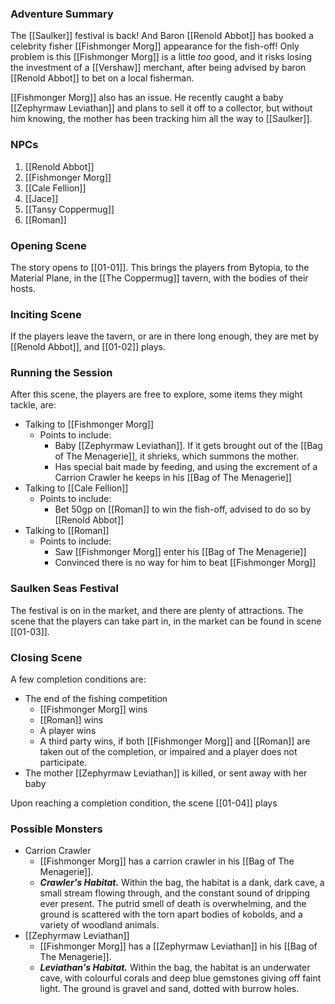 ### Adventure Summary
The [[Saulker]] festival is back! And Baron [[Renold Abbot]] has booked a celebrity fisher [[Fishmonger Morg]] appearance for the fish-off! Only problem is this [[Fishmonger Morg]] is a little *too* good, and it risks losing the investment of a [[Vershaw]] merchant, after being advised by baron [[Renold Abbot]] to bet on a local fisherman.

[[Fishmonger Morg]] also has an issue. He recently caught a baby [[Zephyrmaw Leviathan]] and plans to sell it off to a collector, but without him knowing, the mother has been tracking him all the way to [[Saulker]].

### NPCs
1. [[Renold Abbot]]
2. [[Fishmonger Morg]]
3. [[Cale Fellion]]
4. [[Jace]]
5. [[Tansy Coppermug]]
6. [[Roman]]

### Opening Scene
The story opens to [[01-01]]. This brings the players from Bytopia, to the Material Plane, in the [[The Coppermug]] tavern, with the bodies of their hosts.

### Inciting Scene
If the players leave the tavern, or are in there long enough, they are met by [[Renold Abbot]], and [[01-02]] plays.

### Running the Session
After this scene, the players are free to explore, some items they might tackle, are:
- Talking to [[Fishmonger Morg]]
	- Points to include:
		- Baby [[Zephyrmaw Leviathan]]. If it gets brought out of the [[Bag of The Menagerie]], it shrieks, which summons the mother.
		- Has special bait made by feeding, and using the excrement of a Carrion Crawler he keeps in his [[Bag of The Menagerie]]
- Talking to [[Cale Fellion]]
	- Points to include:
		- Bet 50gp on [[Roman]] to win the fish-off, advised to do so by [[Renold Abbot]]
- Talking to [[Roman]]
	- Points to include:
		- Saw [[Fishmonger Morg]] enter his [[Bag of The Menagerie]]
		- Convinced there is no way for him to beat [[Fishmonger Morg]]

### Saulken Seas Festival
The festival is on in the market, and there are plenty of attractions. The scene that the players can take part in, in the market can be found in scene [[01-03]].

### Closing Scene
A few completion conditions are:
- The end of the fishing competition
	- [[Fishmonger Morg]] wins
	- [[Roman]] wins
	- A player wins
	- A third party wins, if both [[Fishmonger Morg]] and [[Roman]] are taken out of the completion, or impaired and a player does not participate.
- The mother [[Zephyrmaw Leviathan]] is killed, or sent away with her baby

Upon reaching a completion condition, the scene [[01-04]] plays

### Possible Monsters
- Carrion Crawler
	- [[Fishmonger Morg]] has a carrion crawler in his [[Bag of The Menagerie]]. 
	- ***Crawler's Habitat.*** Within the bag, the habitat is a dank, dark cave, a small stream flowing through, and the constant sound of dripping ever present. The putrid smell of death is overwhelming, and the ground is scattered with the torn apart bodies of kobolds, and a variety of woodland animals.
- [[Zephyrmaw Leviathan]]
	- [[Fishmonger Morg]] has a [[Zephyrmaw Leviathan]] in his [[Bag of The Menagerie]]. 
	- ***Leviathan's Habitat.*** Within the bag, the habitat is an underwater cave, with colourful corals and deep blue gemstones giving off faint light. The ground is gravel and sand, dotted with burrow holes.